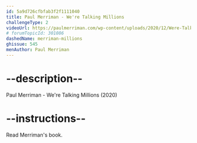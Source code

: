 ```yaml
---
id: 5a9d726cfbfab3f2f1111040
title: Paul Merriman - We're Talking Millions 
challengeType: 2
videoUrl: https://paulmerriman.com/wp-content/uploads/2020/12/Were-Talking-Millions.pdf
# forumTopicId: 301086
dashedName: merriman-millions
ghissue: 545
menAuthor: Paul Merriman
---
```


# --description--

Paul Merriman - We're Talking Millions (2020)

# --instructions--

Read Merriman's book.